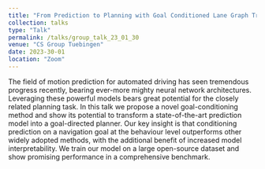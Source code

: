 ```yaml
---
title: "From Prediction to Planning with Goal Conditioned Lane Graph Traversals"
collection: talks
type: "Talk"
permalink: /talks/group_talk_23_01_30
venue: "CS Group Tuebingen"
date: 2023-30-01
location: "Zoom"
---
```

The field of motion prediction for automated driving has seen tremendous progress recently, bearing ever-more mighty neural network architectures. Leveraging these powerful models bears great potential for the closely related planning task. In this talk we propose a novel goal-conditioning method and show its potential to transform a state-of-the-art prediction model into a goal-directed planner. Our key insight is that conditioning prediction on a navigation goal at the behaviour level outperforms other widely adopted methods, with the additional benefit of increased model interpretability. We train our model on a large open-source dataset and show promising performance in a comprehensive benchmark.